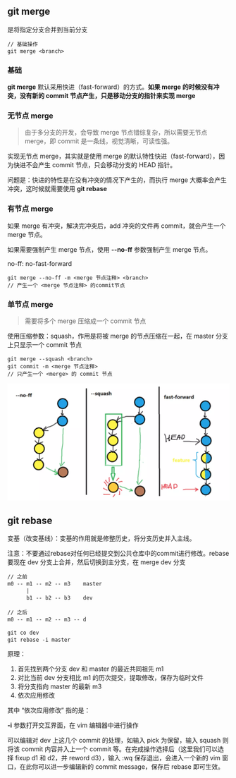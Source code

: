 ## git merge

是将指定分支合并到当前分支

```git
// 基础操作
git merge <branch>
```

### 基础

**git merge** 默认采用快进（fast-forward）的方式。**如果 merge 的时候没有冲突，没有新的 commit 节点产生，只是移动分支的指针来实现 merge**

### 无节点 merge

> 由于多分支的开发，会导致 merge 节点错综复杂，所以需要无节点merge，即 commit 是一条线，视觉清晰，可读性强。

实现无节点 merge，其实就是使用 merge 的默认特性快进（fast-forward），因为快进不会产生 commit 节点，只会移动分支的 HEAD 指针。

问题是：快进的特性是在没有冲突的情况下产生的，而执行 merge 大概率会产生冲突，这时候就需要使用 **git rebase**

### 有节点 merge

如果 merge 有冲突，解决完冲突后，add 冲突的文件再 commit，就会产生一个 merge 节点。

如果需要强制产生 merge 节点，使用 **--no-ff** 参数强制产生 merge 节点。

no-ff: no-fast-forward

```git
git merge --no-ff -m <merge 节点注释> <branch>
// 产生一个 <merge 节点注释> 的commit节点
```

### 单节点 merge

> 需要将多个 merge 压缩成一个 commit 节点

使用压缩参数：squash，作用是将被 merge 的节点压缩在一起，在 master 分支上只显示一个 commit 节点

```git
git merge --squash <branch>
git commit -m <merge 节点注释>
// 只产生一个 <merge> 的 commit 节点
```

![Git merge 各个参数](static/merge.webp)

## git rebase

变基（改变基线）：变基的作用就是修整历史，将分支历史并入主线。

注意：不要通过rebase对任何已经提交到公共仓库中的commit进行修改。rebase 要现在 dev 分支上合并，然后切换到主分支，在 merge dev 分支

```
// 之前
m0 -- m1 -- m2 -- m3    master
      |
      b1 -- b2 -- b3    dev

// 之后
m0 -- m1 -- m2 -- m3 -- d
```

```git
git co dev
git rebase -i master
```

原理：

1. 首先找到两个分支 dev 和 master 的最近共同祖先 m1
2. 对比当前 dev 分支相比 m1 的历次提交，提取修改，保存为临时文件
3. 将分支指向 master 的最新 m3
4. 依次应用修改

其中 “依次应用修改” 指的是：

**-i** 参数打开交互界面，在 vim 编辑器中进行操作

可以编辑对 dev 上这几个 commit 的处理，如输入 pick 为保留，输入 squash 则将该 commit 内容并入上一个 commit 等。在完成操作选择后（这里我们可以选择 fixup d1 和 d2，并 reword d3），输入 :wq 保存退出，会进入一个新的 vim 窗口，在此你可以进一步编辑新的 commit message，保存后 rebase 即可生效。
